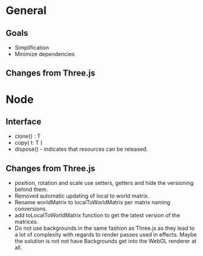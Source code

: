 # General

## Goals

- Simplification
- Minimize dependencies

## Changes from Three.js

# Node

## Interface

- clone() : T
- copy( t: T )
- dispose() - indicates that resources can be released.

## Changes from Three.js

- position, rotation and scale use setters, getters and hide the versioning behind them.
- Removed automatic updating of local to world matrix.
- Rename worldMatrix to localToWorldMatrix per matrix naming conversions.
- add toLocalToWorldMatrix function to get the latest version of the matrices.
- Do not use backgrounds in the same fashion as Three.js as they lead to a lot of complexity with regards to render passes used in effects. Maybe the solution is not not have Backgrounds get into the WebGL renderer at all.
